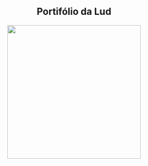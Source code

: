 <div align="center">
  <h2>Portifólio da Lud</h2>
</div>

<div align="center">
  <img width="300px" height="300px" src="https://cdn.discordapp.com/attachments/1354300013290852428/1395753543415103499/ezgif.com-animated-gif-maker.gif?ex=687b9848&is=687a46c8&hm=a5f6b6c136c7a57a34ea1785011bf3ba3afa58f487f8935480f8ec554692b89a&">
</div>

